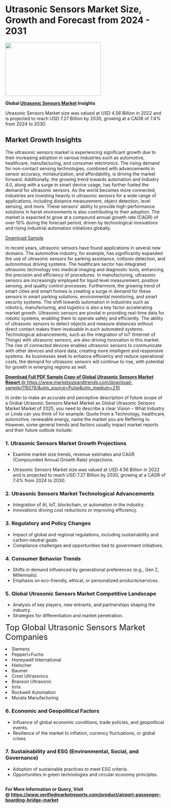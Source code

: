 <H1>Utrasonic Sensors Market Size, Growth and Forecast from 2024 - 2031</H1><img class="aligncenter size-medium wp-image-584254" src="https://thirdeyenews.in/wp-content/uploads/2024/09/Global-Market-Research-300x168.jpeg" alt="" width="300" height="168" /><p><strong>Global&nbsp;<a href="https://www.marketsizeandtrends.com/download-sample/119278/&amp;utm_source=Pulse&amp;utm_medium=210">Utrasonic Sensors Market</a> Insights</strong></p><p>Utrasonic Sensors Market size was valued at USD 4.56 Billion in 2022 and is projected to reach USD 7.27 Billion by 2030, growing at a CAGR of 7.4% from 2024 to 2030.</p><p><h2>Market Growth Insights</h2> <p>The ultrasonic sensors market is experiencing significant growth due to their increasing adoption in various industries such as automotive, healthcare, manufacturing, and consumer electronics. The rising demand for non-contact sensing technologies, combined with advancements in sensor accuracy, miniaturization, and affordability, is driving the market forward. Additionally, the growing trend towards automation and Industry 4.0, along with a surge in smart device usage, has further fueled the demand for ultrasonic sensors. As the world becomes more connected, industries are investing heavily in ultrasonic sensors for a wide range of applications, including distance measurement, object detection, level sensing, and more. These sensors' ability to provide high-performance solutions in harsh environments is also contributing to their adoption. The market is expected to grow at a compound annual growth rate (CAGR) of over 10% during the forecast period, driven by technological innovations and rising industrial automation initiatives globally.</p> <p><a href="#">Download Sample</a></p> <p>In recent years, ultrasonic sensors have found applications in several new domains. The automotive industry, for example, has significantly expanded the use of ultrasonic sensors for parking assistance, collision detection, and autonomous driving systems. The healthcare sector has integrated ultrasonic technology into medical imaging and diagnostic tools, enhancing the precision and efficiency of procedures. In manufacturing, ultrasonic sensors are increasingly employed for liquid level measurement, position sensing, and quality control processes. Furthermore, the growing trend of smart cities and smart homes is creating a surge in demand for these sensors in smart parking solutions, environmental monitoring, and smart security systems. The shift towards automation in industries such as robotics, manufacturing, and logistics is also a key factor accelerating market growth. Ultrasonic sensors are pivotal in providing real-time data for robotic systems, enabling them to operate safely and efficiently. The ability of ultrasonic sensors to detect objects and measure distances without direct contact makes them invaluable in such automated systems. Technological advancements, such as the integration of IoT (Internet of Things) with ultrasonic sensors, are also driving innovation in this market. The rise of connected devices enables ultrasonic sensors to communicate with other devices and share data, creating more intelligent and responsive systems. As businesses seek to enhance efficiency and reduce operational costs, the demand for ultrasonic sensors will continue to rise, with potential for growth in emerging regions as well.</p> <p><a href="#"></p><p><span class=""><strong>Download Full PDF Sample Copy of Global Utrasonic Sensors Market Report</strong> @ <a href="https://www.marketsizeandtrends.com/download-sample/119278/&amp;utm_source=Pulse&amp;utm_medium=210" target="_blank">https://www.marketsizeandtrends.com/download-sample/119278/&amp;utm_source=Pulse&amp;utm_medium=210</a></span></p><p>In order to make an accurate and perceptive description of future scope of a Global&nbsp;Utrasonic Sensors Market Market as Global&nbsp;Utrasonic Sensors Market Market of 2025, you need to describe a clear Vision &ndash; What Industry or Linda can you think of for example: Quote from a Technology, healthcare, automotive, renewable energy, name the market you are Reffering to. However, some general trends and factors usually impact market reports and their future outlook include:</p><h3>1.&nbsp;<strong>Utrasonic Sensors Market Growth Projections</strong></h3><ul><li>Examine market size trends, revenue estimates and CAGR (Compounded Annual Growth Rate) projections.</li><li><p>Utrasonic Sensors Market size was valued at USD 4.56 Billion in 2022 and is projected to reach USD 7.27 Billion by 2030, growing at a CAGR of 7.4% from 2024 to 2030.</p></li></ul><h3>2.&nbsp;<strong>Utrasonic Sensors Market Technological Advancements</strong></h3><ul><li>Integration of AI, IoT, blockchain, or automation in the industry.</li><li>Innovations driving cost reductions or improving efficiency.</li></ul><h3>3.&nbsp;<strong>Regulatory and Policy Changes</strong></h3><ul><li>Impact of global and regional regulations, including sustainability and carbon-neutral goals.</li><li>Compliance challenges and opportunities tied to government initiatives.</li></ul><h3>4.&nbsp;<strong>Consumer Behavior Trends</strong></h3><ul><li>Shifts in demand influenced by generational preferences (e.g., Gen Z, Millennials).</li><li>Emphasis on eco-friendly, ethical, or personalized products/services.</li></ul><h3>5.&nbsp;<strong>Global Utrasonic Sensors Market Competitive Landscape</strong></h3><ul><li>Analysis of key players, new entrants, and partnerships shaping the industry.</li><li>Strategies for differentiation and market penetration.</li></ul><p data-pm-slice="1 1 []"><span style="color: inherit; font-family: inherit; font-size: 25px;">Top Global Utrasonic Sensors Market Companies</span></p><div class="" data-test-id=""><p><li>Siemens</li><li> Pepperl+Fuchs</li><li> Honeywell International</li><li> Hielscher</li><li> Baumer</li><li> Crest Ultrasonics</li><li> Branson Ultrasonic</li><li> Inrix</li><li> Rockwell Automation</li><li> Murata Manufacturing</li></p></div><h3>6.&nbsp;<strong>Economic and Geopolitical Factors</strong></h3><ul><li>Influence of global economic conditions, trade policies, and geopolitical events.</li><li>Resilience of the market to inflation, currency fluctuations, or global crises.</li></ul><h3>7.&nbsp;<strong>Sustainability and ESG (Environmental, Social, and Governance)</strong></h3><ul><li>Adoption of sustainable practices to meet ESG criteria.</li><li>Opportunities in green technologies and circular economy principles.</li></ul><h2><strong style="font-size: 14px;">For More Information or Query, Visit @&nbsp;</strong><a style="background-color: #ffffff; font-size: 14px;" href="https://www.marketsizeandtrends.com/report/utrasonic-sensors-market/" target="_blank">https://www.verifiedmarketreports.com/product/airport-passenger-boarding-bridge-market</a></h2>
